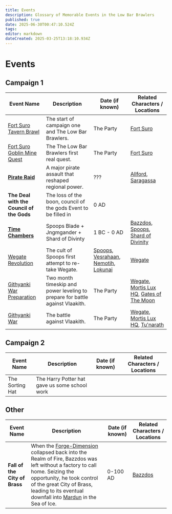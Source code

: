 ```yaml
---
title: Events
description: Glossary of Memorable Events in the Low Bar Brawlers
published: true
date: 2025-06-30T00:47:10.524Z
tags: 
editor: markdown
dateCreated: 2025-03-25T13:18:10.934Z
---
```


# Events

## Campaign 1

| Event Name         | Description | Date (if known) | Related Characters / Locations |
|--------------------|------------|----------------|--------------------------------|
| [Fort Suro Tavern Brawl](/Events/fort-suro-tavern-brawl)   | The start of campaign one and The Low Bar Brawlers. | The Party | [Fort Suro](/locations/Mardun/fort-suro) |
| [Fort Suro Goblin Mine Quest](/Events/fort-suro-tavern-brawl)   | The The Low Bar Brawlers first real quest. | The Party | [Fort Suro](/locations/Mardun/fort-suro) |
| [**Pirate Raid**](/Events/Pirate-Raid)   | A major pirate assault that reshaped regional power. | ??? | [Allford](/locations/Mardun/Allford), [Saragassa](/locations/Mardun/Saragassa)  |
|	**The Deal with the Council of the Gods** |	The loss of the boon, council of the gods Event to be filled in | 0 AD	|	|
| [**Time Chambers**](/Events/Time-Chambers) 	| Spoops Blade + Jngmgander + Shard of Divinty 	| 1 BC - 0 AD	| [Bazzdos](/characters/bazzdos), [Spoops](/characters/spoops), [Shard of Divinity](/items/shard-of-divinity)	|
| [Wegate Revolution](/Events/wegate-revolution)   | The cult of Spoops first attempt to re-take Wegate. | [Spoops](/characters/spoops), [Vesrahaan](/characters/vesrahaan), [Nemotih](/characters/nemotih), [Lokunai](/characters/lokunai)  | [Wegate](/locations/Mardun/Wegate) |
| [Githyanki War Preparation](/Events/githyanki-war-preparation)   | Two month timeskip and power leveling to prepare for battle against Vlaakith. | The Party | [Wegate](/locations/Mardun/Wegate), [Mortis Lux HQ](/locations/mortis-lux-hq), [Gates of The Moon](/locations/gates-of-the-moon)  |
| [Githyanki War](/Events/githyanki-war)   | The battle against Vlaakith. | The Party | [Wegate](/locations/Mardun/Wegate), [Mortis Lux HQ](/locations/mortis-lux-hq), [Tu'narath](/locations/tunarath)  |

## Campaign 2
| Event Name         | Description | Date (if known) | Related Characters / Locations |
|--------------------|------------|----------------|--------------------------------|
|The Sorting Hat 	|	 The Harry Potter hat gave us some school work |	|	|

## Other
| Event Name         | Description | Date (if known) | Related Characters / Locations |
|--------------------|------------|----------------|--------------------------------|
| **Fall of the City of Brass**	| When the [Forge-Dimension](/locations/Forge-Dimension) collapsed back into the Realm of Fire, Bazzdos was left without a factory to call home. Seizing the opportunity, he took control of the great City of Brass, leading to its eventual downfall into [Mardun](/locations/Mardun) in the Sea of Ice. | 0-100 AD	|	[Bazzdos](/characters/bazzdos)|


